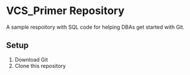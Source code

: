 # VCS_Primer Repository
A sample respoitory with SQL code for helping DBAs get started with Git.

## Setup

1. Download Git
2. Clone this repository

